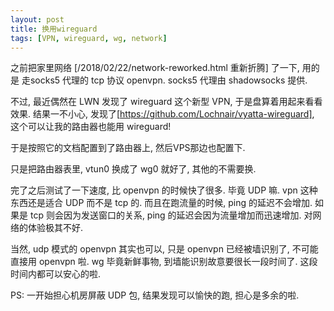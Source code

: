 ```yaml
---
layout: post
title: 换用wireguard
tags: [VPN, wireguard, wg, network]
---
```


之前把家里网络 [/2018/02/22/network-reworked.html 重新折腾] 了一下, 用的是 走socks5 代理的 tcp 协议 openvpn. socks5 代理由 shadowsocks 提供.

不过, 最近偶然在 LWN 发现了 wireguard 这个新型 VPN, 于是盘算着用起来看看效果.
结果一不小心, 发现了[https://github.com/Lochnair/vyatta-wireguard], 这个可以让我的路由器也能用 wireguard!


于是按照它的文档配置到了路由器上, 然后VPS那边也配置下.

只是把路由器表里, vtun0 换成了 wg0 就好了, 其他的不需要换. 

完了之后测试了一下速度, 比 openvpn 的时候快了很多. 毕竟 UDP 嘛. vpn 这种东西还是适合 UDP 而不是 tcp 的.
而且在跑流量的时候, ping 的延迟不会增加. 如果是 tcp 则会因为发送窗口的关系, ping 的延迟会因为流量增加而迅速增加.
对网络的体验极其不好.

当然, udp 模式的 openvpn 其实也可以, 只是 openvpn 已经被墙识别了, 不可能直接用 openvpn 啦.
wg 毕竟新鲜事物, 到墙能识别故意要很长一段时间了. 这段时间内都可以安心的啦.

PS: 一开始担心机房屏蔽 UDP 包, 结果发现可以愉快的跑, 担心是多余的啦.
